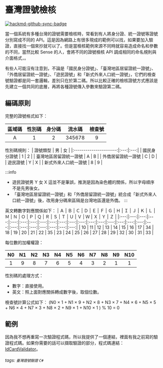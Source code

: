 # 臺灣證號檢核

[![hackmd-github-sync-badge](https://hackmd.io/JCc1lW0pT_W4jioufONJ0g/badge)](https://hackmd.io/JCc1lW0pT_W4jioufONJ0g)


當一個系統有多種台灣的證號需要檢核時，常看到有人將身分證、統一證號等證號分別寫成不同的 API。這是因為網路上有很多現成的範例可以找，如果要加入驗證，直接找一個來抄就可以了。但是當檢核範例來源不同時就容易造成命名和參數的不同，當然比較 Sense 的人，會將不同的證號檢核 API 調成相同的命名規則與介面格式，。

有些人可能沒有注意到，不論是「國民身分證號」、「臺灣地區居留證統一證號」、「外僑居留證統一證號」、「遊民證號」和「新式外來人口統一證號」，它們的檢查號驗證都是同一套邏輯，差別只在於第二碼。所以比較正確的檢核證號方式應該是先建立一個共同的底層，再將各種證號傳入參數來驗證第二碼。

## 編碼原則
完整的證號格式如下：

| 區域碼 | 性別碼 | 身分碼 | 流水碼 | 檢查號 |
|:------:|:------:|:------:|:------:|:------:|
|   A    |   1    |   2    | 345678 |   9    |

性別碼規則：
|        證號類型        | 男  | 女  |
|:----------------------:|:---:|:---:|
|      國民身分證號      |  1  |  2  |
| 臺灣地區居留證統一證號 |  A  |  B  |
|   外僑居留證統一證號   |  C  |  D  |
|        遊民證號        |  Y  |  X  |
|  新式外來人口統一證號  |  8  |  9  |

:::info
* 遊民證號男 Y 女 X 這並不是筆誤，推測是因為染色體的關係，所以字母順序不是先男後女。
* 「臺灣地區居留證統一證號」和「外僑居留證統一證號」統合成「新式外來人口統一證號」後，改用身分碼來區隔是台灣地區還是外僑。
:::

英文轉數字對應關係如下：
| Ａ  | Ｂ  | Ｃ  | Ｄ  | Ｅ  | Ｆ  | Ｇ  | Ｈ  | Ｉ  | Ｊ  | Ｋ  | Ｌ  | Ｍ  | Ｎ  | Ｏ  | Ｐ  | Ｑ  | Ｒ  | Ｓ  | Ｔ  | Ｕ  | Ｖ  | Ｗ  | Ｘ  | Ｙ  | Ｚ  |
|:---:|:---:|:---:|:---:|:---:|:---:|:---:|:---:|:---:|:---:|:---:|:---:|:---:|:---:|:---:|:---:|:---:|:---:|:---:|:---:|:---:|:---:|:---:|:---:|:---:|:---:|
| 10  | 11  | 12  | 13  | 14  | 15  | 16  | 17  | 34  | 18  | 19  | 20  | 21  | 22  | 35  | 23  | 24  | 25  | 26  | 27  | 28  | 29  | 32  | 30  | 31  | 33  |

每位數的加權權證：

| N0  | N1  | N2  | N3  | N4  | N5  | N6  | N7  | N8  | N9  | N10 |
|:---:|:---:|:---:|:---:|:---:|:---:|:---:|:---:|:---:|:---:|:---:|
|  1  |  9  |  8  |  7  |  6  |  5  |  4  |  3  |  2  |  1  |  1  |

性別碼的處理方式：
* 數字：直接使用。
* 英文：照上面對應關係轉成數字後，取個位數。

檢查號計算公式如下：
(N0 × 1 + N1 × 9 + N2 × 8 + N3 × 7 + N4 × 6 + N5 × 5 + N6 × 4 + N7 × 3 + N8 × 2 + N9 × 1 + N10 × 1 ) % 10 = 0

## 範例
因為我不想再重寫一次驗證程式碼，所以我提供了一個連結，裡面有我之前寫的驗證程式碼。如果你需要的話可以擷取驗證的部分，程式碼連結：[IdCardValidator](https://github.com/CloudyWing/FormValidators/blob/main/src/FormValidators/IdCardValidator.cs)。

###### tags: `臺灣證號驗證` `C#`
